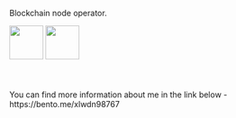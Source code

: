 Blockchain node operator.

  <div>
    <img src = "https://user-images.githubusercontent.com/59428479/216511938-74c1f24a-3110-45aa-b825-a3effc3a2774.png" width="60">
    <img src = "https://user-images.githubusercontent.com/59428479/216511926-07df2da7-c5b6-4dc7-bc95-a5fbeaa7abf5.png" width="60">
  </div>
<br>
<br>
<br>
You can find more information about me in the link below
- https://bento.me/xlwdn98767
